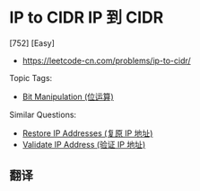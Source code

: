 # IP to CIDR IP 到 CIDR

[752] [Easy]

- https://leetcode-cn.com/problems/ip-to-cidr/

Topic Tags:

- [Bit Manipulation (位运算)](https://leetcode-cn.com/tag/bit-manipulation/)

Similar Questions:

- [Restore IP Addresses (复原 IP 地址)](https://leetcode-cn.com/problems/restore-ip-addresses/)
- [Validate IP Address (验证 IP 地址)](https://leetcode-cn.com/problems/validate-ip-address/)

## 翻译

